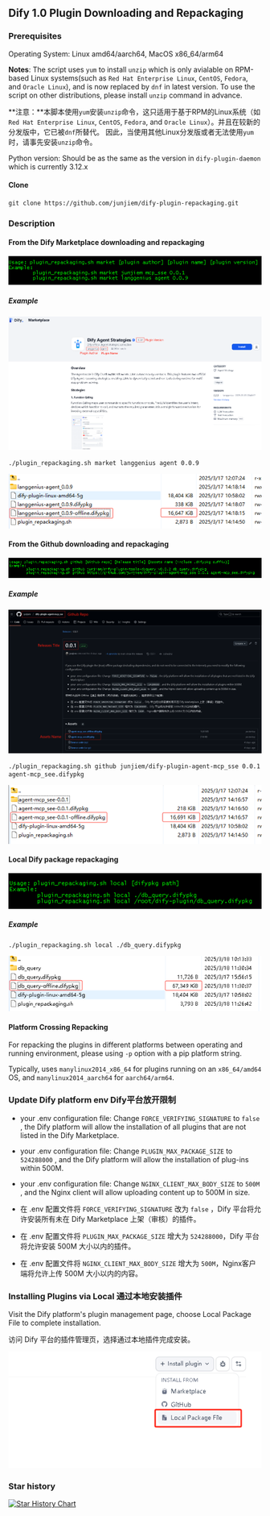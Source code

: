 ## Dify 1.0 Plugin Downloading and Repackaging


### Prerequisites

Operating System: Linux amd64/aarch64, MacOS x86_64/arm64

**Notes**: The script uses `yum` to install `unzip` which is only avialable on RPM-based Linux systems(such as `Red Hat Enterprise Linux`, `CentOS`, `Fedora`, and `Oracle Linux`), and is now replaced by `dnf` in latest version. To use the script on other distributions, please install `unzip` command in advance.

**注意：**本脚本使用`yum`安装`unzip`命令，这只适用于基于RPM的Linux系统（如`Red Hat Enterprise Linux`, `CentOS`, `Fedora`, and `Oracle Linux`）。并且在较新的分发版中，它已被`dnf`所替代。
因此，当使用其他Linux分发版或者无法使用`yum`时，请事先安装`unzip`命令。

Python version: Should be as the same as the version in `dify-plugin-daemon` which is currently 3.12.x


#### Clone
```shell
git clone https://github.com/junjiem/dify-plugin-repackaging.git
```



### Description

#### From the Dify Marketplace downloading and repackaging

![market](images/market.png)

##### Example

![market-example](images/market-example.png)

```shell
./plugin_repackaging.sh market langgenius agent 0.0.9
```

![langgenius-agent](images/langgenius-agent.png)



#### From the Github downloading and repackaging

![github](images/github.png)

##### Example

![github-example](images/github-example.png)

```shell
./plugin_repackaging.sh github junjiem/dify-plugin-agent-mcp_sse 0.0.1 agent-mcp_see.difypkg
```

![junjiem-mcp_sse](images/junjiem-mcp_sse.png)



#### Local Dify package repackaging

![local](images/local.png)

##### Example

```shell
./plugin_repackaging.sh local ./db_query.difypkg
```

![db_query](images/db_query.png)

#### Platform Crossing Repacking

For repacking the plugins in different platforms between operating and running environment, 
please using `-p` option with a pip platform string.

Typically, uses `manylinux2014_x86_64` for plugins running on an `x86_64/amd64` OS, 
and `manylinux2014_aarch64` for `aarch64/arm64`.

### Update Dify platform env  Dify平台放开限制

- your .env configuration file: Change `FORCE_VERIFYING_SIGNATURE` to `false` , the Dify platform will allow the installation of all plugins that are not listed in the Dify Marketplace.

- your .env configuration file: Change `PLUGIN_MAX_PACKAGE_SIZE` to `524288000` , and the Dify platform will allow the installation of plug-ins within 500M.

- your .env configuration file: Change `NGINX_CLIENT_MAX_BODY_SIZE` to `500M` , and the Nginx client will allow uploading content up to 500M in size.



- 在 .env 配置文件将 `FORCE_VERIFYING_SIGNATURE` 改为 `false` ，Dify 平台将允许安装所有未在 Dify Marketplace 上架（审核）的插件。

- 在 .env 配置文件将 `PLUGIN_MAX_PACKAGE_SIZE` 增大为 `524288000`，Dify 平台将允许安装 500M 大小以内的插件。

- 在 .env 配置文件将 `NGINX_CLIENT_MAX_BODY_SIZE` 增大为 `500M`，Nginx客户端将允许上传 500M 大小以内的内容。




### Installing Plugins via Local 通过本地安装插件

Visit the Dify platform's plugin management page, choose Local Package File to complete installation.

访问 Dify 平台的插件管理页，选择通过本地插件完成安装。

![install_plugin_via_local](./images/install_plugin_via_local.png)



### Star history

[![Star History Chart](https://api.star-history.com/svg?repos=junjiem/dify-plugin-repackaging&type=Date)](https://star-history.com/#junjiem/dify-plugin-repackaging&Date)

